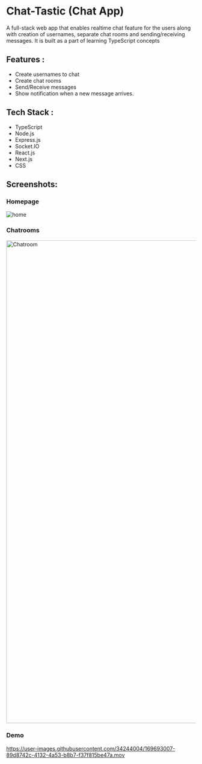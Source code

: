 # Chat-Tastic (Chat App)

A full-stack web app that enables realtime chat feature for the users along with creation of usernames, separate chat rooms and sending/receiving messages. It is built as a part of learning TypeScript concepts

## Features :
- Create usernames to chat
- Create chat rooms
- Send/Receive messages
- Show notification when a new message arrives.

## Tech Stack :
- TypeScript
- Node.js
- Express.js
- Socket.IO
- React.js
- Next.js
- CSS

## Screenshots:

### Homepage

![home](https://user-images.githubusercontent.com/34244004/169693263-cb3808b9-0090-4268-8c18-63e7b3f70eec.gif)

### Chatrooms

<img width="1280" alt="Chatroom" src="https://user-images.githubusercontent.com/34244004/207305470-eee5a96d-9f67-44c6-9bfc-9a63a05a6b27.png">

### Demo

https://user-images.githubusercontent.com/34244004/169693007-89d8742c-4132-4a53-b8b7-f37f815be47a.mov


